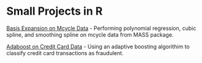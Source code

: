 # Small Projects in R

[Basis Expansion on Mcycle Data](https://rpubs.com/greyson21/802471) - Performing polynomial regression, cubic spline, and smoothing spline on mcycle data from MASS package.

[Adaboost on Credit Card Data](https://rpubs.com/greyson21/819691) - Using an adaptive boosting algorithim to classify credit card transactions as fraudulent.
